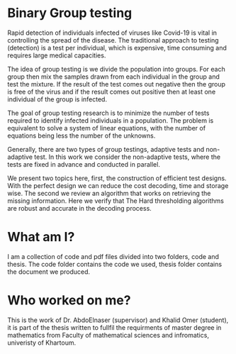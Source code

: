 
# Binary Group testing
 
Rapid detection of individuals infected of viruses like Covid-19 is vital in controlling the spread of the disease. The traditional approach to testing (detection) is a test per individual, which is expensive, time consuming and requires large medical capacities.  

The idea of group testing is we divide the population into groups. For each group then mix the samples drawn from each individual in the group and test the mixture. If the result of the test comes out negative then the group is free of the virus and if the result comes out positive then at least one individual of the group is infected. 


The goal of group testing research is to minimize the number of tests required to identify infected individuals in a population.  The problem is equivalent to solve a system of linear equations, with the number of equations being less the number of the unknowns.  


Generally, there are two types of group testings, adaptive tests and non-adaptive test. In this work we consider the non-adaptive tests, where the tests are fixed in advance and conducted in parallel.


We present two topics here, first, the construction of efficient test designs. With the perfect design we can reduce the cost decoding, time and storage wise.  The second we review an algorithm that works on retrieving the missing information.  Here we verify that The Hard thresholding algorithms are robust and accurate in the decoding process.  
# What am I? 

I am a collection of code and pdf files divided into two folders, code and thesis. The code folder contains the code we used, thesis folder contains the document we produced.  

# Who worked on me? 

This is the work of Dr. AbdoElnaser (supervisor) and Khalid Omer (student), it is part of the thesis written to fullfil the requirments of master degree in mathematics from Faculty of mathematical sciences and infromatics, univeristy of Khartoum. 
